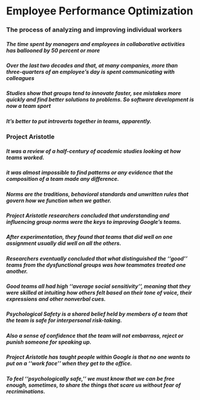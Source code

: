 # Employee Performance Optimization

### The process of analyzing and improving individual workers

##### The time spent by managers and employees in collaborative activities has ballooned by 50 percent or more
##### Over the last two decades and that, at many companies, more than three-quarters of an employee’s day is spent communicating with colleagues
##### Studies show that groups tend to innovate faster, see mistakes more quickly and find better solutions to problems. So software development is now a team sport
##### It’s better to put introverts together in teams, apparently.
### Project Aristotle
##### It was a review of a half-century of academic studies looking at how teams worked.
##### it was almost impossible to find patterns or any evidence that the composition of a team made any difference.
##### Norms are the traditions, behavioral standards and unwritten rules that govern how we function when we gather.
##### Project Aristotle researchers concluded that understanding and influencing group norms were the keys to improving Google’s teams.
##### After experimentation, they found that teams that did well on one assignment usually did well on all the others.
##### Researchers eventually concluded that what distinguished the ‘‘good’’ teams from the dysfunctional groups was how teammates treated one another.
##### Good teams all had high ‘‘average social sensitivity’’, meaning that they were skilled at intuiting how others felt based on their tone of voice, their expressions and other nonverbal cues.
##### Psychological Safety is a shared belief held by members of a team that the team is safe for interpersonal risk-taking.
##### Also a sense of confidence that the team will not embarrass, reject or punish someone for speaking up.
##### Project Aristotle has taught people within Google is that no one wants to put on a ‘‘work face’’ when they get to the office.
##### To feel ‘‘psychologically safe,’’ we must know that we can be free enough, sometimes, to share the things that scare us without fear of recriminations.